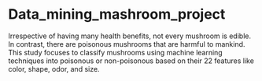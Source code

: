 # Data_mining_mashroom_project
 Irrespective of having many health benefits, not every mushroom is edible. In contrast, there are poisonous mushrooms that are harmful to mankind. This study focuses to classify mushrooms using machine learning techniques into poisonous or non-poisonous based on their 22 features like color, shape, odor, and size. 
